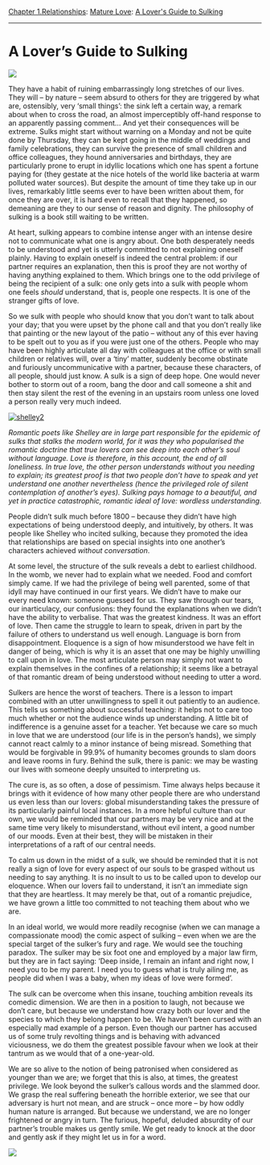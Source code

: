 [Chapter 1.Relationships](https://www.theschooloflife.com/thebookoflife/category/relationships/): [Mature Love](https://www.theschooloflife.com/thebookoflife/category/relationships/mature-love/): [A Lover's Guide to Sulking](https://www.theschooloflife.com/thebookoflife/a-lovers-guide-to-sulking/)

* * *

# A Lover’s Guide to Sulking

![](https://www.theschooloflife.com/thebookoflife/wp-content/uploads/2014/10/6208401422_319d55cfc5_z.jpg)

They have a habit of ruining embarrassingly long stretches of our lives. They will – by nature – seem absurd to others for they are triggered by what are, ostensibly, very ‘small things’: the sink left a certain way, a remark about when to cross the road, an almost imperceptibly off-hand response to an apparently passing comment… And yet their consequences will be extreme. Sulks might start without warning on a Monday and not be quite done by Thursday, they can be kept going in the middle of weddings and family celebrations, they can survive the presence of small children and office colleagues, they hound anniversaries and birthdays, they are particularly prone to erupt in idyllic locations which one has spent a fortune paying for (they gestate at the nice hotels of the world like bacteria at warm polluted water sources). But despite the amount of time they take up in our lives, remarkably little seems ever to have been written about them, for once they are over, it is hard even to recall that they happened, so demeaning are they to our sense of reason and dignity. The philosophy of sulking is a book still waiting to be written.

At heart, sulking appears to combine intense anger with an intense desire not to communicate what one is angry about. One both desperately needs to be understood and yet is utterly committed to not explaining oneself plainly. Having to explain oneself is indeed the central problem: if our partner requires an explanation, then this is proof they are not worthy of having anything explained to them. Which brings one to the odd privilege of being the recipient of a sulk: one only gets into a sulk with people whom one feels _should_ understand, that is, people one respects. It is one of the stranger gifts of love.

So we sulk with people who should know that you don’t want to talk about your day; that you were upset by the phone call and that you don’t really like that painting or the new layout of the patio – without any of this ever having to be spelt out to you as if you were just one of the others. People who may have been highly articulate all day with colleagues at the office or with small children or relatives will, over a ‘tiny’ matter, suddenly become obstinate and furiously uncommunicative with a partner, because these characters, of all people, should just know. A sulk is a sign of deep hope. One would never bother to storm out of a room, bang the door and call someone a shit and then stay silent the rest of the evening in an upstairs room unless one loved a person really very much indeed.

[![shelley2](https://www.theschooloflife.com/thebookoflife/wp-content/uploads/2014/10/shelley21.jpg)](http://www.thebookoflife.org/wp-content/uploads/2014/10/shelley21.jpg)

_Romantic poets like Shelley are in large part responsible for the epidemic of sulks that stalks the modern world, for it was they who popularised the romantic doctrine that true lovers can see deep into each other’s soul without language. Love is therefore, in this account, the end of all loneliness. In true love, the other person understands without you needing to explain; its greatest proof is that two people don’t have to speak and yet understand one another nevertheless (hence the privileged role of silent contemplation of another’s eyes). Sulking pays homage to a beautiful, and yet in practice catastrophic, romantic ideal of love: wordless understanding._

People didn’t sulk much before 1800 – because they didn’t have high expectations of being understood deeply, and intuitively, by others. It was people like Shelley who incited sulking, because they promoted the idea that relationships are based on special insights into one another’s characters achieved _without conversation_.

At some level, the structure of the sulk reveals a debt to earliest childhood. In the womb, we never had to explain what we needed. Food and comfort simply came. If we had the privilege of being well parented, some of that idyll may have continued in our first years. We didn’t have to make our every need known: someone guessed for us. They saw through our tears, our inarticulacy, our confusions: they found the explanations when we didn’t have the ability to verbalise. That was the greatest kindness. It was an effort of love. Then came the struggle to learn to speak, driven in part by the failure of others to understand us well enough. Language is born from disappointment. Eloquence is a sign of how misunderstood we have felt in danger of being, which is why it is an asset that one may be highly unwilling to call upon in love. The most articulate person may simply not want to explain themselves in the confines of a relationship; it seems like a betrayal of that romantic dream of being understood without needing to utter a word.

Sulkers are hence the worst of teachers. There is a lesson to impart combined with an utter unwillingness to spell it out patiently to an audience. This tells us something about successful teaching: it helps not to care too much whether or not the audience winds up understanding. A little bit of indifference is a genuine asset for a teacher. Yet because we care so much in love that we are understood (our life is in the person’s hands), we simply cannot react calmly to a minor instance of being misread. Something that would be forgivable in 99.9% of humanity becomes grounds to slam doors and leave rooms in fury. Behind the sulk, there is panic: we may be wasting our lives with someone deeply unsuited to interpreting us.

The cure is, as so often, a dose of pessimism. Time always helps because it brings with it evidence of how many other people there are who understand us even less than our lovers: global misunderstanding takes the pressure of its particularly painful local instances. In a more helpful culture than our own, we would be reminded that our partners may be very nice and at the same time very likely to misunderstand, without evil intent, a good number of our moods. Even at their best, they will be mistaken in their interpretations of a raft of our central needs.

To calm us down in the midst of a sulk, we should be reminded that it is not really a sign of love for every aspect of our souls to be grasped without us needing to say anything. It is no insult to us to be called upon to develop our eloquence. When our lovers fail to understand, it isn’t an immediate sign that they are heartless. It may merely be that, out of a romantic prejudice, we have grown a little too committed to not teaching them about who we are.

In an ideal world, we would more readily recognise (when we can manage a compassionate mood) the comic aspect of sulking – even when we are the special target of the sulker’s fury and rage. We would see the touching paradox. The sulker may be six foot one and employed by a major law firm, but they are in fact saying:&nbsp;‘Deep inside, I remain an infant and right now, I need you to be my parent. I need you to guess what is truly ailing me, as people did when I was a baby, when my ideas of love were formed’.

The sulk can be overcome when this insane, touching ambition reveals its comedic dimension. We are then in a position to laugh, not because we don’t care, but because we understand how crazy both our lover and the species to which they belong happen to be. We haven’t been cursed with an especially mad example of a person. Even though our partner has accused us of some truly revolting things and is behaving with advanced viciousness, we do them the greatest possible favour when we look at their tantrum as we would that of a one-year-old.

We are so alive to the notion of being patronised when considered as younger than we are; we forget that this is also, at times, the greatest privilege. We look beyond the sulker’s callous words and the slammed door. We grasp the real suffering beneath the horrible exterior, we see that our adversary is hurt not mean, and are struck – once more – by how oddly human nature is arranged. But because we understand, we are no longer frightened or angry in turn. The furious, hopeful, deluded absurdity of our partner’s trouble makes us gently smile. We get ready to knock at the door and gently ask if they might let us in for a word.

[![](https://img.youtube.com/vi/QJN3Xd8EV80/0.jpg)](//www.youtube.com/embed/QJN3Xd8EV80? '')

